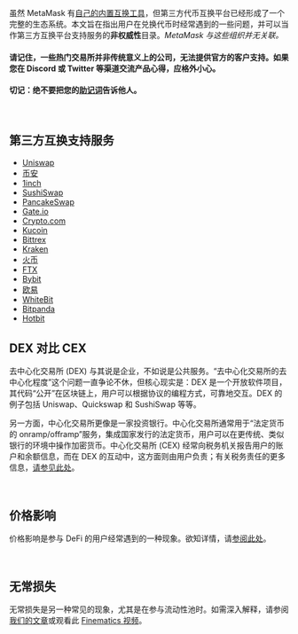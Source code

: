 虽然 MetaMask 有[自己的内置互换工具](https://support.metamask.io/hc/en-us/articles/4405093054363-User-guide-Swaps)，但第三方代币互换平台已经形成了一个完整的生态系统。本文旨在指出用户在兑换代币时经常遇到的一些问题，并可以当作第三方互换平台支持服务的**非权威性**目录。*MetaMask 与这些组织并无关联。*


#### 请记住，一些热门交易所并非传统意义上的公司，无法提供官方的客户支持。如果您在 Discord 或 Twitter 等渠道交流产品心得，**应格外小心**。


#### **切记：绝不要把您的[助记词](https://support.metamask.io/hc/en-us/articles/360060826432)告诉他人。**


 


第三方互换支持服务
---------


* [Uniswap](https://help.uniswap.org/en/)
* [币安](https://www.binance.com/en/support)
* [1inch](https://blog.1inch.io/academy/home)
* [SushiSwap](https://help.sushidocs.com/faqs/faqs)
* [PancakeSwap](https://docs.pancakeswap.finance/)
* [Gate.io](https://www.gate.io/help)
* [Crypto.com](https://help.crypto.com/en)
* [Kucoin](https://www.kucoin.com/support)
* [Bittrex](https://bittrex.zendesk.com/hc/en-us)
* [Kraken](https://support.kraken.com/hc/en-us)
* [火币](https://www.huobilearn.com/en-us/)
* [FTX](https://help.ftx.us/hc/en-us)
* [Bybit](https://help.bybit.com/hc/en-us/categories/360002714833)
* [欧易](https://www.okex.com/support-center.html)
* [WhiteBit](https://whitebit.com/faq)
* [Bitpanda](https://support.bitpanda.com/hc/en-us)
* [Hotbit](https://hotbit.zendesk.com/hc/en-us)


DEX 对比 CEX
----------


去中心化交易所 (DEX) 与其说是企业，不如说是公共服务。“去中心化交易所的去中心化程度”这个问题一直争论不休，但核心现实是：DEX 是一个开放软件项目，其代码“公开”在区块链上，用户可以根据协议的编程方式，可靠地交互。DEX 的例子包括 Uniswap、Quickswap 和 SushiSwap 等等。


另一方面，中心化交易所更像是一家投资银行。中心化交易所通常用于“法定货币的 onramp/offramp”服务，集成国家发行的法定货币，用户可以在更传统、类似银行的环境中操作加密货币。中心化交易所 (CEX) 经常向税务机关报告用户的账户和余额信息，而在 DEX 的互动中，这方面则由用户负责；有关税务责任的更多信息，[请参见此处](https://support.metamask.io/hc/en-us/articles/4406001678747)。


 


价格影响
----


价格影响是参与 DeFi 的用户经常遇到的一种现象。欲知详情，请[参阅此处](https://consensys.net/blog/metamask/price-impact-the-first-gotcha-of-defi-markets/)。


 


无常损失
----


无常损失是另一种常见的现象，尤其是在参与流动性池时。如需深入解释，请参阅[我们的文章](https://consensys.net/blog/metamask/impermanent-loss-defi-markets-gotcha-number-two/)或观看此 [Finematics 视频](https://finematics.com/impermanent-loss-explained/)。

